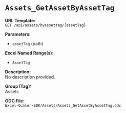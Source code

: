 # `Assets_GetAssetByAssetTag`

**URL Template:**  
`GET /api/assets/byassettag/{assetTag}`

**Parameters:**  
- `assetTag` (path)

**Excel Named Range(s):**  
- `AssetTag`

**Description:**  
No description provided.

**Group (Tag):**  
Assets

**ODC File:**  
`Excel-Qualer-SDK/Assets/Assets_GetAssetByAssetTag.odc`
